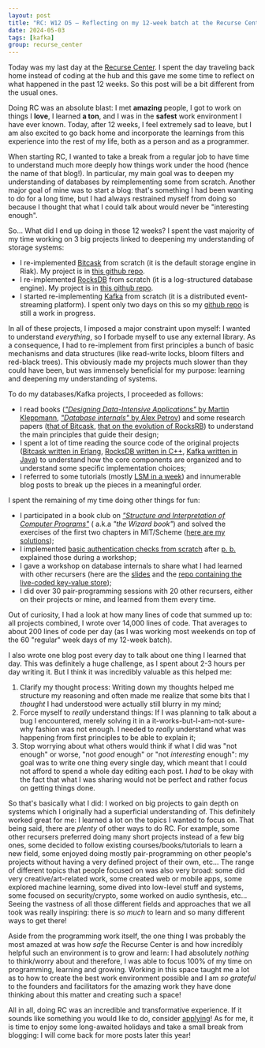 ```yaml
---
layout: post
title: "RC: W12 D5 — Reflecting on my 12-week batch at the Recurse Center"
date: 2024-05-03
tags: [kafka]
group: recurse_center
---
```


Today was my last day at the [Recurse Center](https://www.recurse.com/).
I spent the day traveling back home instead of coding at the hub and this gave me some time to reflect on what happened
in the past 12 weeks.
So this post will be a bit different from the usual ones.

Doing RC was an absolute blast: I met **amazing** people, I got to work on things I **love**, I learned
**a ton**, and I was in the **safest** work environment I have ever known.
Today, after 12 weeks, I feel extremely sad to leave, but I am also excited to go back home and incorporate the
learnings from this experience into the rest of my life, both as a person and as a programmer.

When starting RC, I wanted to take a break from a regular job to have time to understand much more deeply how things
work under the hood (hence the name of that blog!).
In particular, my main goal was to deepen my understanding of databases by reimplementing some from scratch.
Another major goal of mine was to start a blog: that's something I had been wanting to do for a long time, but I had
always restrained myself from doing so because I thought that what I could talk about would never be "interesting
enough".

So... What did I end up doing in those 12 weeks?
I spent the vast majority of my time working on 3 big projects linked to deepening my understanding of storage systems:

- I re-implemented [Bitcask](https://docs.riak.com/riak/kv/2.2.3/setup/planning/backend/bitcask/index.html) from
  scratch (it is the default storage engine in Riak). My project
  is in [this github repo](https://github.com/MaudGautier/pytcask).
- I re-implemented [RocksDB](https://rocksdb.org/) from scratch (it is a log-structured database engine). My
  project is in [this github repo](https://github.com/MaudGautier/pebbledb).
- I started re-implementing [Kafka](https://kafka.apache.org/) from scratch (it is a distributed
  event-streaming platform). I spent only two days on this so
  my [github repo](https://github.com/MaudGautier/metamorphostreams) is still a work in progress.

In all of these projects, I imposed a major constraint upon myself: I wanted to understand _everything_, so I forbade
myself to use any external library. As a consequence, I had to re-implement from first principles a bunch of basic
mechanisms and data structures (like read-write locks, bloom filters and red-black trees).
This obviously made my projects much slower than they could have been, but was immensely beneficial for my purpose:
learning and deepening my understanding of systems.

To do my databases/Kafka projects, I proceeded as follows:

- I read
  books ([_"Designing Data-Intensive
  Applications"_ by Martin Kleppmann](https://www.oreilly.com/library/view/designing-data-intensive-applications/9781491903063/), [
  _"Database internals"_ by Alex Petrov](https://www.oreilly.com/library/view/database-internals/9781492040330/))
  and some research
  papers ([that of Bitcask](https://riak.com/assets/bitcask-intro.pdf), [that on the evolution of RocksRB](https://research.facebook.com/publications/rocksdb-evolution-of-development-priorities-in-a-key-value-store-serving-large-scale-applications/))
  to understand the main principles that guide their design;
- I spent a lot of time reading the source code of the original
  projects ([Bitcask written in Erlang](https://github.com/basho/bitcask), [RocksDB written in C++](https://github.com/facebook/rocksdb), [Kafka written in Java](https://github.com/apache/kafka))
  to understand how the core components are organized and to understand some specific implementation choices;
- I referred to some tutorials (mostly [LSM in a week](https://skyzh.github.io/mini-lsm/)) and innumerable blog posts to
  break up the pieces in a meaningful order.

I spent the remaining of my time doing other things for fun:

- I participated in a book club
  on [_"Structure and Interpretation of Computer
  Programs"_](https://mitp-content-server.mit.edu/books/content/sectbyfn/books_pres_0/6515/sicp.zip/index.html) (
  a.k.a _"the Wizard book"_) and solved the exercises of the first two chapters in
  MIT/Scheme ([here are my solutions](https://github.com/MaudGautier/sicp-exercises));
- I implemented [basic authentication checks from scratch](https://github.com/MaudGautier/express-auth)
  after [p. b.](https://www.pbt.dev/) explained those during a workshop;
- I gave a workshop on database internals to share what I had
  learned with other recursers (here are the [slides](https://github.com/MaudGautier/key-value-store-one-hour)
  and the [repo containing the live-coded key-value store](https://github.com/MaudGautier/key-value-store-one-hour));
- I did over 30 pair-programming sessions with 20 other recursers, either on their projects or mine, and learned from
  them every time.

Out of curiosity, I had a look at how many lines of code that summed up to: all projects combined, I wrote over 14,000
lines of code.
That averages to about 200 lines of code per day (as I was working most weekends on top of the 60 "regular" week days of
my 12-week batch).

I also wrote one blog post every day to talk about one thing I learned that day.
This was definitely a huge challenge, as I spent about 2-3 hours per day writing it.
But I think it was incredibly valuable as this helped me:

1. Clarify my thought process: Writing down my thoughts helped me structure my reasoning and often made me realize that
   some bits that I _thought_ I had understood were actually still blurry in my mind;
2. Force myself to _really_ understand things: If I was planning to talk about a bug I encountered, merely solving it
   in a it-works-but-I-am-not-sure-why fashion was not enough. I needed to _really_ understand what was happening from
   first principles to be able to explain it;
3. Stop worrying about what others would think if what I did was "not enough" or worse, "not _good_ enough" or "not
   _interesting_ enough": my goal was to write one thing every single day, which meant that I could not afford to spend
   a whole day editing each post. I _had_ to be okay with the fact that what I was sharing would not be perfect and
   rather focus on getting things done.

So that's basically what I did: I worked on big projects to gain depth on systems which I originally had a superficial
understanding of.
This definitely worked great for me: I learned a lot on the topics I wanted to focus on.
That being said, there are _plenty_ of other ways to do RC.
For example, some other recursers preferred doing many short projects instead of a few big ones, some decided to follow
existing courses/books/tutorials to learn a new field, some enjoyed doing mostly pair-programming on other people's
projects without having a very defined project of their own, etc...
The range of different topics that people focused on was also very broad:
some did very creative/art-related work, some created web or mobile apps, some explored machine learning, some dived
into low-level stuff and systems, some focused on security/crypto, some worked on audio synthesis, etc...
Seeing the vastness of all those different fields and approaches that we all took was really inspiring:
there is _so much_ to learn and so many different ways to get there!

Aside from the programming work itself, the one thing I was probably the most amazed at was how _safe_ the Recurse
Center is and how incredibly helpful such an environment is to grow and learn: I had absolutely _nothing_ to think/worry
about and therefore, I was able to focus 100% of my time on programming, learning and growing.
Working in this space taught me a lot as to how to create the best work environment possible and I am _so grateful_ to
the founders and facilitators for the amazing work they have done thinking about this matter and creating such a space!

All in all, doing RC was an incredible and transformative experience.
If it sounds like something you would like to do, consider [applying](https://www.recurse.com/apply/retreat)!
As for me, it is time to enjoy some long-awaited holidays and take a small break from blogging: I will come back for
more posts later this year!

